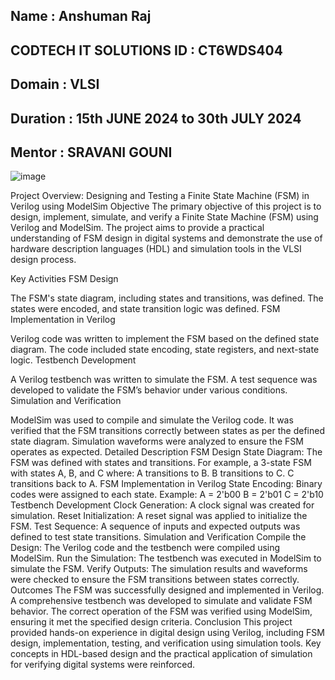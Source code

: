 ## Name : Anshuman Raj
## CODTECH IT SOLUTIONS ID : CT6WDS404
## Domain : VLSI
## Duration : 15th JUNE 2024 to 30th JULY 2024
## Mentor : SRAVANI GOUNI

![image](https://github.com/Anshuman-Raj-07/codtech-task2/assets/163716110/388dee57-a4e7-446b-8da8-aec044d258d8)

Project Overview: Designing and Testing a Finite State Machine (FSM) in Verilog using ModelSim Objective The primary objective of this project is to design, implement, simulate, and verify a Finite State Machine (FSM) using Verilog and ModelSim. The project aims to provide a practical understanding of FSM design in digital systems and demonstrate the use of hardware description languages (HDL) and simulation tools in the VLSI design process.

Key Activities FSM Design

The FSM's state diagram, including states and transitions, was defined. The states were encoded, and state transition logic was defined. FSM Implementation in Verilog

Verilog code was written to implement the FSM based on the defined state diagram. The code included state encoding, state registers, and next-state logic. Testbench Development

A Verilog testbench was written to simulate the FSM. A test sequence was developed to validate the FSM’s behavior under various conditions. Simulation and Verification

ModelSim was used to compile and simulate the Verilog code. It was verified that the FSM transitions correctly between states as per the defined state diagram. Simulation waveforms were analyzed to ensure the FSM operates as expected. Detailed Description FSM Design State Diagram: The FSM was defined with states and transitions. For example, a 3-state FSM with states A, B, and C where: A transitions to B. B transitions to C. C transitions back to A. FSM Implementation in Verilog State Encoding: Binary codes were assigned to each state. Example: A = 2'b00 B = 2'b01 C = 2'b10 Testbench Development Clock Generation: A clock signal was created for simulation. Reset Initialization: A reset signal was applied to initialize the FSM. Test Sequence: A sequence of inputs and expected outputs was defined to test state transitions. Simulation and Verification Compile the Design: The Verilog code and the testbench were compiled using ModelSim. Run the Simulation: The testbench was executed in ModelSim to simulate the FSM. Verify Outputs: The simulation results and waveforms were checked to ensure the FSM transitions between states correctly. Outcomes The FSM was successfully designed and implemented in Verilog. A comprehensive testbench was developed to simulate and validate FSM behavior. The correct operation of the FSM was verified using ModelSim, ensuring it met the specified design criteria. Conclusion This project provided hands-on experience in digital design using Verilog, including FSM design, implementation, testing, and verification using simulation tools. Key concepts in HDL-based design and the practical application of simulation for verifying digital systems were reinforced.
